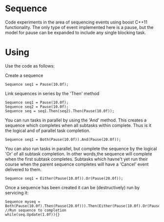 Sequence
========

Code experiments in the area of sequencing events using boost C++11 functionality.
The only type of event implemented here is a pause, but the model for pause can be expanded to include any single blocking task.

Using
=====

Use the code as follows:

Create a sequence
```
Sequence seq1 = Pause(10.0f);
```

Link sequences in series by the 'Then' method
```
Sequence seq1 = Pause(10.0f);
Sequence seq2 = Pause(10.0f);
Sequence seq = seq1.Then(seq2).Then(Pause(10.0f));
```

You can run tasks in parallel by using the 'And' method. This creates a sequence which completes when all subtasks within complete. Thus is it the logical and of parallel task completion.
```
Sequence seq1 = Both(Pause(10.0f)).And(Pause(20.0f));
```

You can also run tasks in parallel, but complete the sequence by the logical 'Or' of all subtask completion. In other words,the sequence will complete when the first subtask completes.
Subtasks which havne't yet run their course when the parent sequence completes will have a 'Cancel' event delivered to them.
```
Sequence seq1 = Either(Pause(10.0f)).Or(Pause(20.0f));
```

Once a sequence has been created it can be (destructively) run by servicing it:
```
Sequence myseq = Both(Pause(10.0f).Then(Pause(20.0f))).Then(Either(Pause(10.0f).Or(Pause(20.0f)));
//Run sequence to completion
while(seq.Update(1.0f)){}
```
